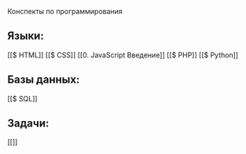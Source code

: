 Конспекты по программирования
## Языки:
[[$ HTML]]
[[$ CSS]]
[[0. JavaScript Введение]]
[[$ PHP]]
[[$ Python]]
## Базы данных:
[[$ SQL]]

## Задачи:
[[]]